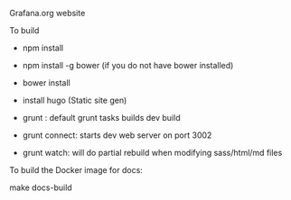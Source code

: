 Grafana.org website


To build

- npm install
- npm install -g bower  (if you do not have bower installed)
- bower install
- install hugo (Static site gen)



- grunt : default grunt tasks builds dev build
- grunt connect: starts dev web server on port 3002
- grunt watch: will do partial rebuild when modifying sass/html/md files

To build the Docker image for docs:

make docs-build